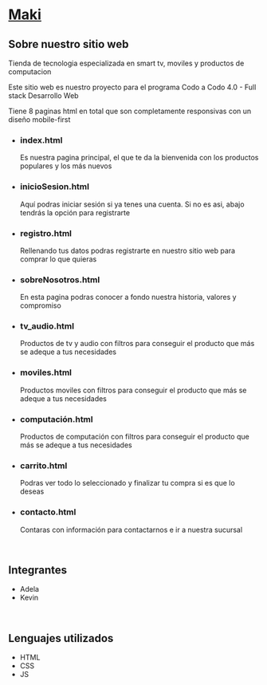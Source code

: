 <h1><a href="https://kevmpr.github.io/makiTiendaTecnologia/" target="_blank">Maki</a></h1>
<h2>Sobre nuestro sitio web</h2>
<p>Tienda de tecnologia especializada en smart tv, moviles y productos de computacion</p>
<p>Este sitio web es nuestro proyecto para el programa Codo a Codo 4.0 - Full stack Desarrollo Web</p>
<p>Tiene 8 paginas html en total que son completamente responsivas con un diseño mobile-first</p>
<ul>
  <li>
    <h3>index.html</h3>
    <p>Es nuestra pagina principal, el que te da la bienvenida con los productos populares y los más nuevos</p>
  </li>
  <li>
    <h3>inicioSesion.html</h3>
    <p>Aquí podras iniciar sesión si ya tenes una cuenta. Si no es asi, abajo tendrás la opción para registrarte</p>
  </li>
  <li>
    <h3>registro.html</h3>
    <p>Rellenando tus datos podras registrarte en nuestro sitio web para comprar lo que quieras</p>
  </li>
  <li>
    <h3>sobreNosotros.html</h3>
    <p>En esta pagina podras conocer a fondo nuestra historia, valores y compromiso</p>
  </li>
  <li>
    <h3>tv_audio.html</h3>
    <p>Productos de tv y audio con filtros para conseguir el producto que más se adeque a tus necesidades</p>
  </li>
  <li>
    <h3>moviles.html</h3>
    <p>Productos moviles con filtros para conseguir el producto que más se adeque a tus necesidades</p>
  </li>
  <li>
    <h3>computación.html</h3>
    <p>Productos de computación con filtros para conseguir el producto que más se adeque a tus necesidades</p>
  </li>
  <li>
    <h3>carrito.html</h3>
    <p>Podras ver todo lo seleccionado y finalizar tu compra si es que lo deseas</p>
  </li>
  <li>
    <h3>contacto.html</h3>
    <p>Contaras con información para contactarnos e ir a nuestra sucursal</p>
  </li>
</ul>
<br>
<h2>Integrantes</h2>
<ul>
  <li>Adela</li>
  <li>Kevin</li>
</ul>
<br>
<h2>Lenguajes utilizados</h2>
<ul>
  <li>HTML</li>
  <li>CSS</li>
  <li>JS</li>
</ul>
<br>
